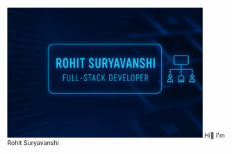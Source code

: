 ![image alt](https://github.com/Suryavanshirohit/Suryavanshirohit/blob/c3aded1a5389c96b1ab74d07a5d49e19f2f4d4d8/GitIMG.png)
                                         Hi👋 I'm Rohit Suryavanshi

<!--
**Suryavanshirohit/Suryavanshirohit** is a ✨ _special_ ✨ repository because its `README.md` (this file) appears on your GitHub profile.

Here are some ideas to get you started:

- 🔭 I’m currently working on ...
- 🌱 I’m currently learning ...
- 👯 I’m looking to collaborate on ...
- 🤔 I’m looking for help with ...
- 💬 Ask me about ...
- 📫 How to reach me: ...
- 😄 Pronouns: ...
- ⚡ Fun fact: ...
-->
